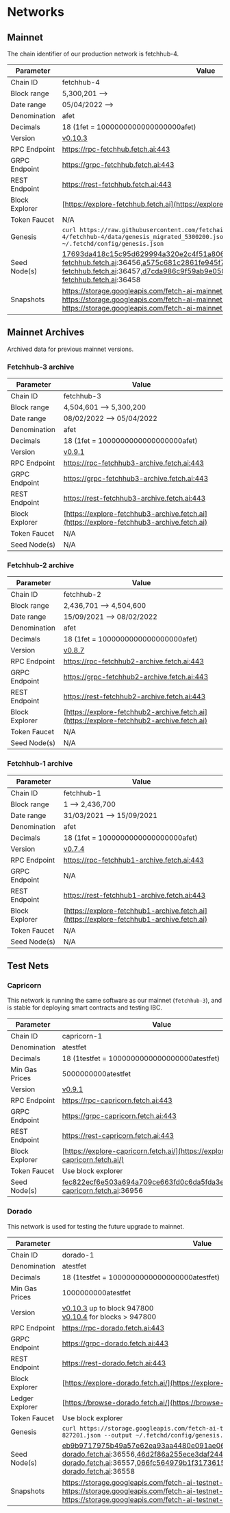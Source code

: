 # Networks

## Mainnet

The chain identifier of our production network is fetchhub-4.

| Parameter      | Value                                                                                                                                                                                                                      |
| -------------- | -------------------------------------------------------------------------------------------------------------------------------------------------------------------------------------------------------------------------- |
| Chain ID       | fetchhub-4                                                                                                                                                                                                                 |
| Block range    | 5,300,201 -->                                                                                                                                                                                                              |
| Date range     | 05/04/2022 -->                                                                                                                                                                                                             |
| Denomination   | afet                                                                                                                                                                                                                       |
| Decimals       | 18 (1fet = 1000000000000000000afet)                                                                                                                                                                                        |
| Version        | [v0.10.3](https://github.com/fetchai/fetchd/releases/tag/v0.10.3)                                                                                                                                                          |
| RPC Endpoint   | <https://rpc-fetchhub.fetch.ai:443>                                                                                                                                                                                        |
| GRPC Endpoint  | <https://grpc-fetchhub.fetch.ai:443>                                                                                                                                                                                       |
| REST Endpoint  | <https://rest-fetchhub.fetch.ai:443>                                                                                                                                                                                       |
| Block Explorer | [https://explore-fetchhub.fetch.ai](https://explore-fetchhub.fetch.ai)                                                                                                                                                     |
| Token Faucet   | N/A                                                                                                                                                                                                                        |
| Genesis        | `curl https://raw.githubusercontent.com/fetchai/genesis-fetchhub/fetchhub-4/fetchhub-4/data/genesis_migrated_5300200.json --output ~/.fetchd/config/genesis.json`                                                          |
| Seed Node(s)   | 17693da418c15c95d629994a320e2c4f51a8069b@connect-fetchhub.fetch.ai:36456,a575c681c2861fe945f77cb3aba0357da294f1f2@connect-fetchhub.fetch.ai:36457,d7cda986c9f59ab9e05058a803c3d0300d15d8da@connect-fetchhub.fetch.ai:36458 |
| Snapshots      | <https://storage.googleapis.com/fetch-ai-mainnet-snapshots/fetchhub-4-pruned.tgz> <br /> <https://storage.googleapis.com/fetch-ai-mainnet-snapshots/fetchhub-4-full.tgz> <br /> <https://storage.googleapis.com/fetch-ai-mainnet-snapshots/fetchhub-4-archive.tgz> |

## Mainnet Archives

Archived data for previous mainnet versions.

### Fetchhub-3 archive

| Parameter      | Value                                                                                    |
| -------------- | ---------------------------------------------------------------------------------------- |
| Chain ID       | fetchhub-3                                                                               |
| Block range    | 4,504,601 --> 5,300,200                                                                  |
| Date range     | 08/02/2022 --> 05/04/2022                                                                |
| Denomination   | afet                                                                                     |
| Decimals       | 18 (1fet = 1000000000000000000afet)                                                      |
| Version        | [v0.9.1](https://github.com/fetchai/fetchd/releases/tag/v0.9.1)                          |
| RPC Endpoint   | <https://rpc-fetchhub3-archive.fetch.ai:443>                                             |
| GRPC Endpoint  | <https://grpc-fetchhub3-archive.fetch.ai:443>                                            |
| REST Endpoint  | <https://rest-fetchhub3-archive.fetch.ai:443>                                            |
| Block Explorer | [https://explore-fetchhub3-archive.fetch.ai](https://explore-fetchhub3-archive.fetch.ai) |
| Token Faucet   | N/A                                                                                      |
| Seed Node(s)   | N/A                                                                                      |

### Fetchhub-2 archive

| Parameter      | Value                                                                                    |
| -------------- | ---------------------------------------------------------------------------------------- |
| Chain ID       | fetchhub-2                                                                               |
| Block range    | 2,436,701 --> 4,504,600                                                                  |
| Date range     | 15/09/2021 --> 08/02/2022                                                                |
| Denomination   | afet                                                                                     |
| Decimals       | 18 (1fet = 1000000000000000000afet)                                                      |
| Version        | [v0.8.7](https://github.com/fetchai/fetchd/releases/tag/v0.8.7)                          |
| RPC Endpoint   | <https://rpc-fetchhub2-archive.fetch.ai:443>                                             |
| GRPC Endpoint  | <https://grpc-fetchhub2-archive.fetch.ai:443>                                            |
| REST Endpoint  | <https://rest-fetchhub2-archive.fetch.ai:443>                                            |
| Block Explorer | [https://explore-fetchhub2-archive.fetch.ai](https://explore-fetchhub2-archive.fetch.ai) |
| Token Faucet   | N/A                                                                                      |
| Seed Node(s)   | N/A                                                                                      |

### Fetchhub-1 archive

| Parameter      | Value                                                                                    |
| -------------- | ---------------------------------------------------------------------------------------- |
| Chain ID       | fetchhub-1                                                                               |
| Block range    | 1 --> 2,436,700                                                                          |
| Date range     | 31/03/2021 --> 15/09/2021                                                                |
| Denomination   | afet                                                                                     |
| Decimals       | 18 (1fet = 1000000000000000000afet)                                                      |
| Version        | [v0.7.4](https://github.com/fetchai/fetchd/releases/tag/v0.7.4)                          |
| RPC Endpoint   | <https://rpc-fetchhub1-archive.fetch.ai:443>                                             |
| GRPC Endpoint  | N/A                                                                                      |
| REST Endpoint  | <https://rest-fetchhub1-archive.fetch.ai:443>                                            |
| Block Explorer | [https://explore-fetchhub1-archive.fetch.ai](https://explore-fetchhub1-archive.fetch.ai) |
| Token Faucet   | N/A                                                                                      |
| Seed Node(s)   | N/A                                                                                      |

## Test Nets

### Capricorn

This network is running the same software as our mainnet (`fetchhub-3`), and is stable for deploying smart contracts and testing IBC.

| Parameter      | Value                                                                      |
| -------------- | -------------------------------------------------------------------------- |
| Chain ID       | capricorn-1                                                                |
| Denomination   | atestfet                                                                   |
| Decimals       | 18 (1testfet = 1000000000000000000atestfet)                                |
| Min Gas Prices | 5000000000atestfet                                                         |
| Version        | [v0.9.1](https://github.com/fetchai/fetchd/releases/tag/v0.9.1)            |
| RPC Endpoint   | <https://rpc-capricorn.fetch.ai:443>                                       |
| GRPC Endpoint  | <https://grpc-capricorn.fetch.ai:443>                                      |
| REST Endpoint  | <https://rest-capricorn.fetch.ai:443>                                      |
| Block Explorer | [https://explore-capricorn.fetch.ai/](https://explore-capricorn.fetch.ai/) |
| Token Faucet   | Use block explorer                                                         |
| Seed Node(s)   | fec822ecf6e503a694a709ce663fd0c6da5fda3e@connect-capricorn.fetch.ai:36956  |

### Dorado

This network is used for testing the future upgrade to mainnet.

| Parameter       | Value                                                                                                                                                                                                                |
| --------------- | -------------------------------------------------------------------------------------------------------------------------------------------------------------------------------------------------------------------- |
| Chain ID        | dorado-1                                                                                                                                                                                                             |
| Denomination    | atestfet                                                                                                                                                                                                             |
| Decimals        | 18 (1testfet = 1000000000000000000atestfet)                                                                                                                                                                          |
| Min Gas Prices  | 1000000000atestfet                                                                                                                                                                                                   |
| Version         | [v0.10.3](https://github.com/fetchai/fetchd/releases/tag/v0.10.3) up to block 947800 <br/>  [v0.10.4](https://github.com/fetchai/fetchd/releases/tag/v0.10.4) for blocks > 947800 |
| RPC Endpoint    | <https://rpc-dorado.fetch.ai:443>                                                                                                                                                                                    |
| GRPC Endpoint   | <https://grpc-dorado.fetch.ai:443>                                                                                                                                                                                   |
| REST Endpoint   | <https://rest-dorado.fetch.ai:443>                                                                                                                                                                                   |
| Block Explorer  | [https://explore-dorado.fetch.ai/](https://explore-dorado.fetch.ai/)                                                                                                                                                 |
| Ledger Explorer | [https://browse-dorado.fetch.ai/](https://browse-dorado.fetch.ai/)                                                                                                                                                   |
| Token Faucet    | Use block explorer                                                                                                                                                                                                   |
| Genesis         | `curl https://storage.googleapis.com/fetch-ai-testnet-genesis/genesis-dorado-827201.json --output ~/.fetchd/config/genesis.json`                                                                                     |
| Seed Node(s)    | eb9b9717975b49a57e62ea93aa4480e091ae0660@connect-dorado.fetch.ai:36556,46d2f86a255ece3daf244e2ca11d5be0f16cb633@connect-dorado.fetch.ai:36557,066fc564979b1f3173615f101b62448ac7e00eb1@connect-dorado.fetch.ai:36558 |
| Snapshots       | <https://storage.googleapis.com/fetch-ai-testnet-snapshots/dorado-pruned.tgz> <br /> <https://storage.googleapis.com/fetch-ai-testnet-snapshots/dorado-full.tgz> <br /> <https://storage.googleapis.com/fetch-ai-testnet-snapshots/dorado-archive.tgz> |
